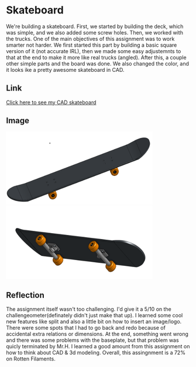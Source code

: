 # Skateboard


We're building a skateboard. First, we started by building the deck, which was simple, and we also added some screw holes. Then, we worked with the trucks. One of the main objectives of this assignment was to work smarter not harder. We first started this part by building a basic square version of it (not accurate IRL), then we made some easy adjustemnts to that at the end to make it more like real trucks (angled). After this, a couple other simple parts and the board was done. We also changed the color, and it looks ike a pretty awesome skateboard in CAD.

## Link

[Click here to see my CAD skateboard](https://cvilleschools.onshape.com/documents/75e69f9d6256cc7ddbb624e5/w/b731cf0f768f7077a37c7843/e/a826b4f162ec3ae95ba6cc64?renderMode=0&uiState=616446d80700fc66f85bb17a)

## Image

<img src="Skateboardpic1.PNG" alt="skateboard1" width="400" height="200">

<img src="Skateboardpic2.PNG" alt="skateboard2" width="400" height="200">

## Reflection

The assignment itself wasn't too challenging. I'd give it a 5/10 on the challengeometer(definately didn't just make that up). I learned some cool new features like split and also a little bit on how to insert an image/logo. There were some spots that I had to go back and redo because of accidental extra relations or dimensions. At the end, something went wrong and there was some problems with the baseplate, but that problem was quicly terminated by Mr.H. I learned a good amount from this assignment on how to think about CAD & 3d modeling. Overall, this assingnment is a 72% on Rotten Filaments.
